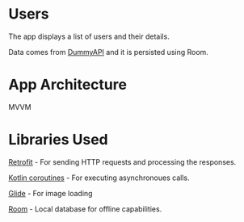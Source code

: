 # Users
The app displays a list of users and their details.

Data comes from [DummyAPI](https://dummyapi.io/) and it is persisted using Room.

# App Architecture
MVVM

# Libraries Used
[Retrofit](https://square.github.io/retrofit/) - For sending HTTP requests and processing the responses.

[Kotlin coroutines](https://developer.android.com/kotlin/coroutines?gclid=Cj0KCQiAjKqABhDLARIsABbJrGn7v9QVZijX-FO5U6e5RtNGcNsQqeP0bRqcJx2aH3RjFu4rHiozfeIaAghCEALw_wcB&gclsrc=aw.ds) - For executing asynchronoues calls.

[Glide](https://github.com/bumptech/glide) - For image loading

[Room](https://developer.android.com/training/data-storage/room?gclid=Cj0KCQiAjKqABhDLARIsABbJrGlhX314LEn435ZIr0Rky-1UW7anoWLcB9xCQyoS01GPHp1W5MUjtrYaAs12EALw_wcB&gclsrc=aw.ds) - Local database for offline capabilities.
